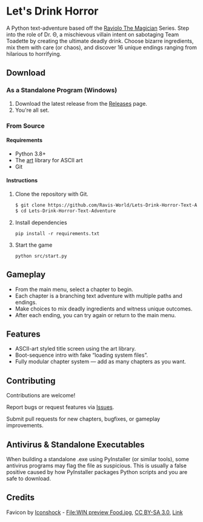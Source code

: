 # Let's Drink Horror

A Python text-adventure based off the [Raviolo The Magician](https://youtube.com/playlist?list=PLRhal9PyMmPttbSB7YvDoUY3SHRxfJ2qJ&si=vixXNa_7Wv8QHQtG) Series. Step into the role of Dr. Θ, a mischievous villain intent on sabotaging Team Toadette by creating the ultimate deadly drink. Choose bizarre ingredients, mix them with care (or chaos), and discover 16 unique endings ranging from hilarious to horrifying.

## Download

### As a Standalone Program (Windows)

1. Download the latest release from the [Releases](https://github.com/Ravis-World/Lets-Drink-Horror-Text-Adventure/releases) page.
2. You're all set.

### From Source

#### Requirements

* Python 3.8+
* The [art](https://pypi.org/project/art/) library for ASCII art
* Git

#### Instructions

1. Clone the repository with Git.
    ```bash
    $ git clone https://github.com/Ravis-World/Lets-Drink-Horror-Text-Adventure.git
    $ cd Lets-Drink-Horror-Text-Adventure
    ```
2. Install dependencies
    ```
    pip install -r requirements.txt
    ```

3. Start the game
    ```
    python src/start.py
    ```

## Gameplay

* From the main menu, select a chapter to begin.
* Each chapter is a branching text adventure with multiple paths and endings.
* Make choices to mix deadly ingredients and witness unique outcomes.
* After each ending, you can try again or return to the main menu.

## Features

* ASCII-art styled title screen using the art library.
* Boot-sequence intro with fake “loading system files”.
* Fully modular chapter system — add as many chapters as you want.

## Contributing

Contributions are welcome!

Report bugs or request features via [Issues](https://github.com/Ravis-World/Lets-Drink-Horror-Text-Adventure/issues).

Submit pull requests for new chapters, bugfixes, or gameplay improvements.

## Antivirus & Standalone Executables

When building a standalone .exe using PyInstaller (or similar tools), some antivirus programs may flag the file as suspicious. This is usually a false positive caused by how PyInstaller packages Python scripts and you are safe to download.

## Credits

Favicon by [Iconshock](http://www.iconshock.com/vista-icons.php) - [File:WIN preview Food.jpg](//commons.wikimedia.org/wiki/File:WIN_preview_Food.jpg "File:WIN preview Food.jpg"), [CC BY-SA 3.0](https://creativecommons.org/licenses/by-sa/3.0 "Creative Commons Attribution-Share Alike 3.0"), [Link](https://commons.wikimedia.org/w/index.php?curid=10267475)